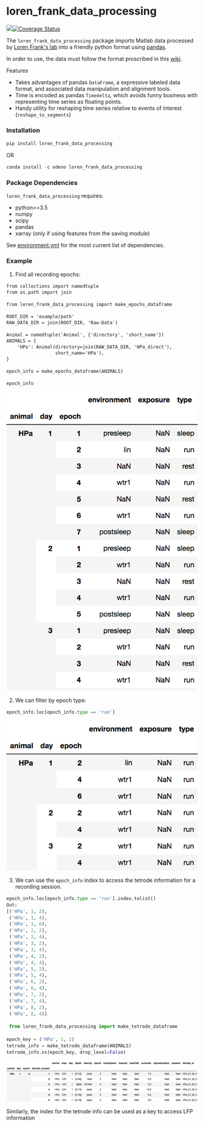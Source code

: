 # loren_frank_data_processing
![](https://travis-ci.org/Eden-Kramer-Lab/loren_frank_data_processing.svg?branch=master)[![Coverage Status](https://coveralls.io/repos/github/Eden-Kramer-Lab/loren_frank_data_processing/badge.svg?branch=master)](https://coveralls.io/github/Eden-Kramer-Lab/loren_frank_data_processing?branch=master)

The `loren_frank_data_processing` package imports Matlab data processed by [Loren Frank's lab](http://www.cin.ucsf.edu/HTML/Loren_Frank.html) into a friendly python format using [pandas](https://pandas.pydata.org/pandas-docs/stable/index.html).

In order to use, the data must follow the format proscribed in this [wiki](https://github.com/Eden-Kramer-Lab/Loren-Frank-Data-Format--Description/wiki).

Features
+ Takes advantages of pandas `DataFrame`, a expressive labeled data format, and associated data manipulation and alignment tools.
+ Time is encoded as pandas `Timedelta`, which avoids funny business with representing time series as floating points.
+ Handy utility for reshaping time series relative to events of interest (`reshape_to_segments`)

### Installation ###
```python
pip install loren_frank_data_processing
```

OR

```python
conda install -c edeno loren_frank_data_processing
```

### Package Dependencies ###
`loren_frank_data_processing` requires:
- python>=3.5
- numpy
- scipy
- pandas
- xarray (only if using features from the saving module)

See [environment.yml](environment.yml) for the most current list of dependencies.


### Example ###
1. Find all recording epochs:
```pytho
from collections import namedtuple
from os.path import join

from loren_frank_data_processing import make_epochs_dataframe

ROOT_DIR = 'example/path'
RAW_DATA_DIR = join(ROOT_DIR, 'Raw-Data')

Animal = namedtuple('Animal', {'directory', 'short_name'})
ANIMALS = {
    'HPa': Animal(directory=join(RAW_DATA_DIR, 'HPa_direct'),
                  short_name='HPa'),
}

epoch_info = make_epochs_dataframe(ANIMALS)

epoch_info
```
![](epoch_info.png)

2. We can filter by epoch type:
```python
epoch_info.loc[epoch_info.type == 'run']
```
![](epoch_info_filtered.png)

3. We can use the `epoch_info` index to access the tetrode information for a
recording session.
```python
epoch_info.loc[epoch_info.type == 'run'].index.tolist()
Out:
[('HPa', 1, 2),
 ('HPa', 1, 4),
 ('HPa', 1, 6),
 ('HPa', 2, 2),
 ('HPa', 2, 4),
 ('HPa', 3, 2),
 ('HPa', 3, 4),
 ('HPa', 4, 2),
 ('HPa', 4, 4),
 ('HPa', 5, 2),
 ('HPa', 5, 4),
 ('HPa', 6, 2),
 ('HPa', 6, 4),
 ('HPa', 7, 2),
 ('HPa', 7, 4),
 ('HPa', 8, 2),
 ('HPa', 8, 4)]

 from loren_frank_data_processing import make_tetrode_dataframe

epoch_key = ('HPa', 1, 2)
tetrode_info = make_tetrode_dataframe(ANIMALS)
tetrode_info.xs(epoch_key, drop_level=False)
```
![](/tetrode_info.png)

Similarly, the index for the tetrode info can be used as a key to
access LFP information
